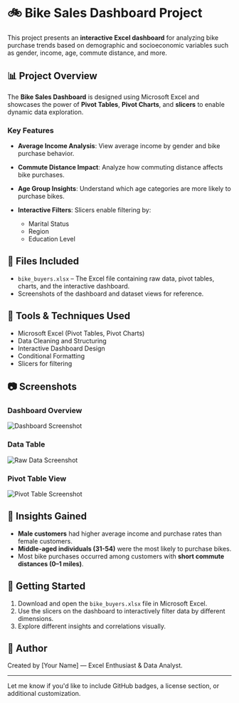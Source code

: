 # 🚲 Bike Sales Dashboard Project

This project presents an **interactive Excel dashboard** for analyzing bike purchase trends based on demographic and socioeconomic variables such as gender, income, age, commute distance, and more.

## 📊 Project Overview

The **Bike Sales Dashboard** is designed using Microsoft Excel and showcases the power of **Pivot Tables**, **Pivot Charts**, and **slicers** to enable dynamic data exploration.

### Key Features

* **Average Income Analysis**: View average income by gender and bike purchase behavior.
* **Commute Distance Impact**: Analyze how commuting distance affects bike purchases.
* **Age Group Insights**: Understand which age categories are more likely to purchase bikes.
* **Interactive Filters**: Slicers enable filtering by:

  * Marital Status
  * Region
  * Education Level

## 📁 Files Included

* `bike_buyers.xlsx` – The Excel file containing raw data, pivot tables, charts, and the interactive dashboard.
* Screenshots of the dashboard and dataset views for reference.

## 📌 Tools & Techniques Used

* Microsoft Excel (Pivot Tables, Pivot Charts)
* Data Cleaning and Structuring
* Interactive Dashboard Design
* Conditional Formatting
* Slicers for filtering

## 📷 Screenshots

### Dashboard Overview

![Dashboard Screenshot](./screenshots/dashboard.png)

### Data Table

![Raw Data Screenshot](./screenshots/raw_data.png)

### Pivot Table View

![Pivot Table Screenshot](./screenshots/pivot_table.png)

## 🧠 Insights Gained

* **Male customers** had higher average income and purchase rates than female customers.
* **Middle-aged individuals (31-54)** were the most likely to purchase bikes.
* Most bike purchases occurred among customers with **short commute distances (0–1 miles)**.

## 🚀 Getting Started

1. Download and open the `bike_buyers.xlsx` file in Microsoft Excel.
2. Use the slicers on the dashboard to interactively filter data by different dimensions.
3. Explore different insights and correlations visually.

## 📝 Author

Created by \[Your Name] — Excel Enthusiast & Data Analyst.

---

Let me know if you'd like to include GitHub badges, a license section, or additional customization.
